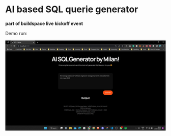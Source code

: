 # AI based SQL querie generator
**part of buildspace live kickoff event**  

Demo run:  

![demo run](public/img/demo.jpg)
